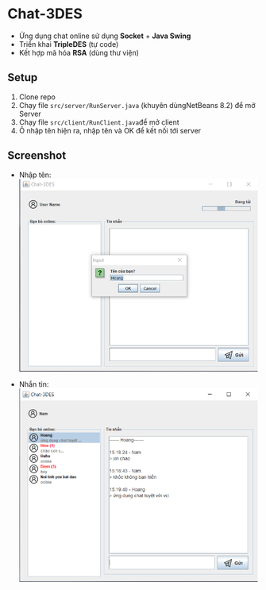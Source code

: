 # Chat-3DES

- Ứng dụng chat online sử dụng **Socket** + **Java Swing**
- Triển khai **TripleDES** (tự code)
- Kết hợp mã hóa **RSA** (dùng thư viện)

## Setup

 1. Clone repo
 2. Chạy file `src/server/RunServer.java` (khuyên dùngNetBeans 8.2) để mở Server
 3. Chạy file `src/client/RunClient.java`để mở client
 4. Ô nhập tên hiện ra, nhập tên và OK để kết nối tới server

## Screenshot

+ Nhập tên:
![Input name](./screenshots/0.png)

+ Nhắn tin:
![chat](./screenshots/1.png)
